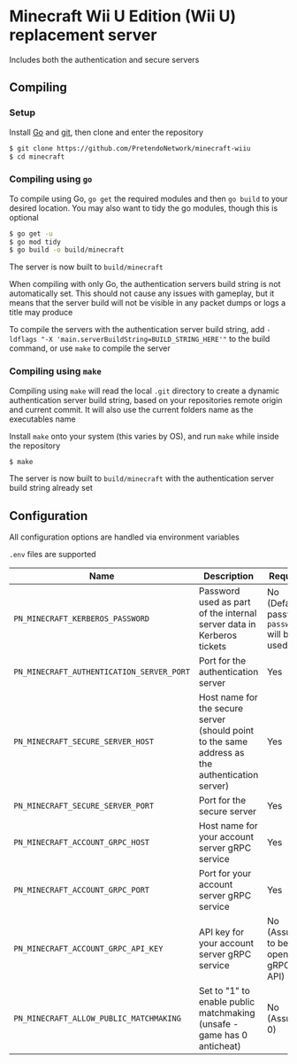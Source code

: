 # Minecraft Wii U Edition (Wii U) replacement server
Includes both the authentication and secure servers

## Compiling

### Setup
Install [Go](https://go.dev/doc/install) and [git](https://git-scm.com/downloads), then clone and enter the repository

```bash
$ git clone https://github.com/PretendoNetwork/minecraft-wiiu
$ cd minecraft
```

### Compiling using `go`
To compile using Go, `go get` the required modules and then `go build` to your desired location. You may also want to tidy the go modules, though this is optional

```bash
$ go get -u
$ go mod tidy
$ go build -o build/minecraft
```

The server is now built to `build/minecraft`

When compiling with only Go, the authentication servers build string is not automatically set. This should not cause any issues with gameplay, but it means that the server build will not be visible in any packet dumps or logs a title may produce

To compile the servers with the authentication server build string, add `-ldflags "-X 'main.serverBuildString=BUILD_STRING_HERE'"` to the build command, or use `make` to compile the server

### Compiling using `make`
Compiling using `make` will read the local `.git` directory to create a dynamic authentication server build string, based on your repositories remote origin and current commit. It will also use the current folders name as the executables name

Install `make` onto your system (this varies by OS), and run `make` while inside the repository

```bash
$ make
```

The server is now built to `build/minecraft` with the authentication server build string already set

## Configuration
All configuration options are handled via environment variables

`.env` files are supported

| Name                                      | Description                                                                                     | Required                                      |
|-------------------------------------------|-------------------------------------------------------------------------------------------------|-----------------------------------------------|
| `PN_MINECRAFT_KERBEROS_PASSWORD`          | Password used as part of the internal server data in Kerberos tickets                           | No (Default password `password` will be used) |
| `PN_MINECRAFT_AUTHENTICATION_SERVER_PORT` | Port for the authentication server                                                              | Yes                                           |
| `PN_MINECRAFT_SECURE_SERVER_HOST`         | Host name for the secure server (should point to the same address as the authentication server) | Yes                                           |
| `PN_MINECRAFT_SECURE_SERVER_PORT`         | Port for the secure server                                                                      | Yes                                           |
| `PN_MINECRAFT_ACCOUNT_GRPC_HOST`          | Host name for your account server gRPC service                                                  | Yes                                           |
| `PN_MINECRAFT_ACCOUNT_GRPC_PORT`          | Port for your account server gRPC service                                                       | Yes                                           |
| `PN_MINECRAFT_ACCOUNT_GRPC_API_KEY`       | API key for your account server gRPC service                                                    | No (Assumed to be an open gRPC API)           |
| `PN_MINECRAFT_ALLOW_PUBLIC_MATCHMAKING`   | Set to "1" to enable public matchmaking (unsafe - game has 0 anticheat)                         | No (Assumed 0)                                |